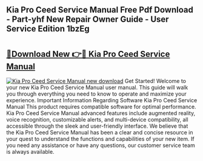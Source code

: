 ## Kia Pro Ceed Service Manual Free Pdf Download - Part-yhf New Repair Owner Guide - User Service Edition 1bzEg

# <h2><a href="http://bc81910.oget.top/?id=Kia+Pro+Ceed+Service+Manual">🔗Download New 👉🔴 Kia Pro Ceed Service Manual</a></h2>

[![Kia Pro Ceed Service Manual new download](https://i.imgur.com/5g1atiW.png)](http://bc81910.oget.top/?id=Kia+Pro+Ceed+Service+Manual)
Get Started! Welcome to your new Kia Pro Ceed Service Manual user manual. This guide will walk you through everything you need to know to operate and maximize your experience. Important Information Regarding Software Kia Pro Ceed Service Manual This product requires compatible software for optimal performance. Kia Pro Ceed Service Manual advanced features include augmented reality, voice recognition, customizable alerts, and multi-device compatibility, all accessible through the sleek and user-friendly interface. We believe that the Kia Pro Ceed Service Manual has been a clear and concise resource in your quest to understand the functions and capabilities of your new item. If you need any assistance or have any questions, our customer service team is always available.
